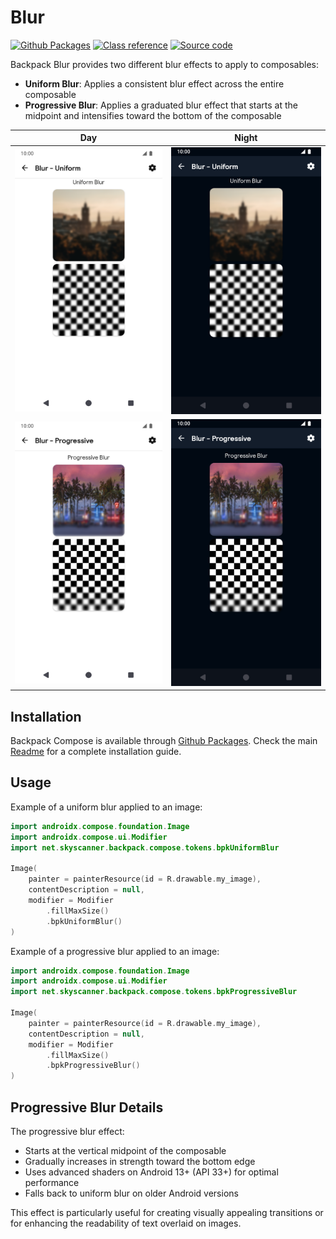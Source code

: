 # Blur

[![Github Packages](https://img.shields.io/maven-central/v/net.skyscanner.backpack/backpack-compose)](https://github.com/orgs/Skyscanner/packages?repo_name=backpack-android)
[![Class reference](https://img.shields.io/badge/Class%20reference-Android-blue)](https://backpack.github.io/android/backpack-compose/net.skyscanner.backpack.compose.blur)
[![Source code](https://img.shields.io/badge/Source%20code-GitHub-lightgrey)](https://github.com/backpack/android/tree/main/backpack-compose/src/main/kotlin/net/skyscanner/backpack/compose/blur)

Backpack Blur provides two different blur effects to apply to composables:

- **Uniform Blur**: Applies a consistent blur effect across the entire composable
- **Progressive Blur**: Applies a graduated blur effect that starts at the midpoint and intensifies toward the bottom of the
  composable

| Day                                                                                                                                                                        | Night                                                                                                                                                                                     |
|----------------------------------------------------------------------------------------------------------------------------------------------------------------------------|-------------------------------------------------------------------------------------------------------------------------------------------------------------------------------------------|
| <img src="https://raw.githubusercontent.com/backpack/android/main/docs/compose/Blur/screenshots/uniform.png" alt="Uniform blur modifier" width="375" />         | <img src="https://raw.githubusercontent.com/backpack/android/main/docs/compose/Blur/screenshots/uniform_dm.png" alt="Uniform blur modifier - dark mode" width="375" />         |
| <img src="https://raw.githubusercontent.com/backpack/android/main/docs/compose/Blur/screenshots/progressive.png" alt="Progressive blur modifier" width="375" /> | <img src="https://raw.githubusercontent.com/backpack/android/main/docs/compose/Blur/screenshots/progressive_dm.png" alt="Progressive blur modifier - dark mode" width="375" /> |

## Installation

Backpack Compose is available
through [Github Packages](https://github.com/orgs/Skyscanner/packages?repo_name=backpack-android). Check the
main [Readme](https://github.com/skyscanner/backpack-android#installation) for a complete installation guide.

## Usage

Example of a uniform blur applied to an image:

```Kotlin
import androidx.compose.foundation.Image
import androidx.compose.ui.Modifier
import net.skyscanner.backpack.compose.tokens.bpkUniformBlur

Image(
    painter = painterResource(id = R.drawable.my_image),
    contentDescription = null,
    modifier = Modifier
        .fillMaxSize()
        .bpkUniformBlur()
)
```

Example of a progressive blur applied to an image:

```Kotlin
import androidx.compose.foundation.Image
import androidx.compose.ui.Modifier
import net.skyscanner.backpack.compose.tokens.bpkProgressiveBlur

Image(
    painter = painterResource(id = R.drawable.my_image),
    contentDescription = null,
    modifier = Modifier
        .fillMaxSize()
        .bpkProgressiveBlur()
)
```

## Progressive Blur Details

The progressive blur effect:

- Starts at the vertical midpoint of the composable
- Gradually increases in strength toward the bottom edge
- Uses advanced shaders on Android 13+ (API 33+) for optimal performance
- Falls back to uniform blur on older Android versions

This effect is particularly useful for creating visually appealing transitions or for enhancing the readability of text
overlaid on images.
